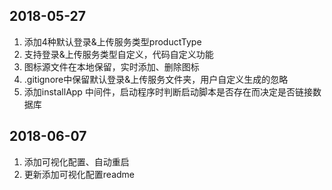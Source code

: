 ## 2018-05-27

1. 添加4种默认登录&上传服务类型productType
2. 支持登录&上传服务类型自定义，代码自定义功能
3. 图标源文件在本地保留，实时添加、删除图标
4. .gitignore中保留默认登录&上传服务文件夹，用户自定义生成的忽略
5. 添加installApp 中间件，启动程序时判断启动脚本是否存在而决定是否链接数据库

## 2018-06-07

1. 添加可视化配置、自动重启
2. 更新添加可视化配置readme